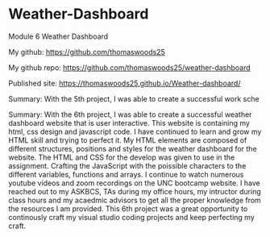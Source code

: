 
# Weather-Dashboard
Module 6 Weather Dashboard

My github: https://github.com/thomaswoods25

My github repo: https://github.com/thomaswoods25/weather-dashboard

Published site: https://thomaswoods25.github.io/Weather-dashboard/

Summary: With the 5th project, I was able to create a successful work sche

Summary: With the 6th project, I was able to create a successful weather dashboard
 website that is user interactive. This website is containing my html, css design and javascript code. I have continued to learn and grow my HTML skill and trying to perfect it. My HTML elements are composed of different structures, positions and styles for the weather dashboard for the website. The HTML and CSS for the develop was given to use in the assignment. Crafting the JavaScript with the poissible characters to the different variables, functions and arrays. I continue to watch numerous youtube videos and zoom recordings on the UNC bootcamp website. I have reached out to my ASKBCS, TAs during my office hours, my intructor during class hours and my acaedmic advisors to get all the proper knowledge from the resources I am provided. This 6th project was a great opportunity to continously craft my visual studio coding projects and keep perfecting my craft.
